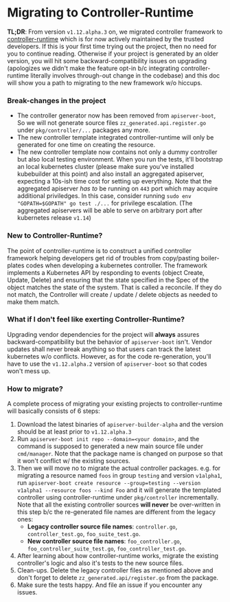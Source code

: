 # Migrating to Controller-Runtime

**TL;DR**: From version `v1.12.alpha.3` on, we migrated controller framework to [controller-runtime](https://github.com/kubernetes-sigs/controller-runtime)
which is for now actively maintained by the trusted developers. If this is your first time trying out the project, then
no need for you to continue reading. Otherwise if your project is generated by an older version, you will hit some backward-compatibility
issues on upgrading (apologizes we didn't make the feature opt-in b/c integrating controller-runtime literally involves
through-out change in the codebase) and this doc will show you a path to migrating to the new framework w/o hiccups.


### Break-changes in the project

- The controller generator now has been removed from `apiserver-boot`, So we will not generate source files `zz_generated.api.register.go`
under `pkg/controller/...` packages any more.
- The new controller template integrated controller-runtime will only be generated for one time on creating the resource.
- The new controller template now contains not only a dummy controller but also local testing environment. When you run
the tests, it'll bootstrap an local kubernetes cluster (please make sure you've installed kubebuilder at this point) and
also install an aggregated apiserver, expecting a 10s-ish time cost for setting up everything. Note that the aggregated
apiserver *has to* be running on `443` port which may acquire additional
priviledges. In this case, consider running `sudo env "GOPATH=$GOPATH" go test ./...` for privilege escalation. (The aggregated
apiservers will be able to serve on arbitrary port after kubernetes release `v1.14`)


### New to Controller-Runtime?

The point of controller-runtime is to construct a unified controller framework helping developers get rid of troubles from
copy/pasting boiler-plates codes when developing a kubernetes controller. The framework  implements a Kubernetes API by
responding to events (object Create, Update, Delete) and ensuring that the state specified in the Spec of the object
matches the state of the system. That is called a reconcile. If they do not match, the Controller will create / update / delete
objects as needed to make them match.


### What if I don't feel like exerting Controller-Runtime?

Upgrading vendor dependencies for the project will **always** assures backward-compatibility but the behavior of `apiserver-boot`
isn't. Vendor updates shall never break anything so that users can track the latest kubernetes w/o conflicts. However, as
for the code re-generation, you'll have to use the `v1.12.alpha.2` version of `apiserver-boot` so that codes won't mess up.

### How to migrate?

A complete process of migrating your existing projects to controller-runtime will basically consists of 6 steps:

1. Download the latest binaries of `apiserver-builder-alpha` and the version should be at least prior to `v1.12.alpha.3`
2. Run `apiserver-boot init repo --domain=<your domain>`, and the command is supposed to generated a new main source file
under `cmd/manager`. Note that the package name is changed on purpose so that it won't conflict w/ the existing sources.
3. Then we will move no to migrate the actual controller packages. e.g. for migrating a resource named `foos` in group `testing`
and version `v1alpha1`, run `apiserver-boot create resource --group=testing --version v1alpha1 --resource foos --kind Foo`
and it will generate the templated controller using controller-runtime under `pkg/controller` incrementally. Note that
all the existing controller sources **will never** be over-written in this step b/c the re-generated file names are different
from the legacy ones:
    - **Legacy controller source file names**: `controller.go`, `controller_test.go`, `foo_suite_test.go`.
    - **New controller source file names**: `foo_controller.go`, `foo_controller_suite_test.go`, `foo_controller_test.go`.
4. After learning about how controller-runtime works, migrate the existing controller's logic and also it's tests to the
new source files.
5. Clean-ups. Delete the legacy controller files as mentioned above and don't forget to delete `zz_generated.api/register.go`
from the package.
6. Make sure the tests happy. And file an issue if you encounter any issues.

